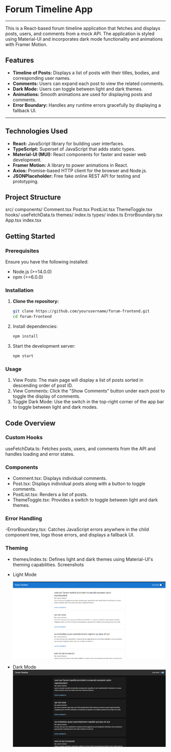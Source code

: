 # Forum Timeline App

---

This is a React-based forum timeline application that fetches and displays posts, users, and comments from a mock API. The application is styled using Material-UI and incorporates dark mode functionality and animations with Framer Motion.

## Features

- **Timeline of Posts:** Displays a list of posts with their titles, bodies, and corresponding user names.
- **Comments:** Users can expand each post to view the related comments.
- **Dark Mode:** Users can toggle between light and dark themes.
- **Animations:** Smooth animations are used for displaying posts and comments.
- **Error Boundary:** Handles any runtime errors gracefully by displaying a fallback UI.

---

## Technologies Used

- **React:** JavaScript library for building user interfaces.
- **TypeScript:** Superset of JavaScript that adds static types.
- **Material-UI (MUI):** React components for faster and easier web development.
- **Framer Motion:** A library to power animations in React.
- **Axios:** Promise-based HTTP client for the browser and Node.js.
- **JSONPlaceholder:** Free fake online REST API for testing and prototyping.

## Project Structure

src/
components/
Comment.tsx
Post.tsx
PostList.tsx
ThemeToggle.tsx
hooks/
useFetchData.ts
themes/
index.ts
types/
index.ts
ErrorBoundary.tsx
App.tsx
index.tsx

## Getting Started

### Prerequisites

Ensure you have the following installed:

- Node.js (>=14.0.0)
- npm (>=6.0.0)

### Installation

1. **Clone the repository:**

   ```bash
   git clone https://github.com/yourusername/forum-frontend.git
   cd forum-frontend
   ```

2. Install dependencies:

   ```bash
   npm install
   ```

3. Start the development server:

   ```bash
   npm start
   ```

### Usage

1. View Posts: The main page will display a list of posts sorted in descending order of post ID.
2. View Comments: Click the "Show Comments" button under each post to toggle the display of comments.
3. Toggle Dark Mode: Use the switch in the top-right corner of the app bar to toggle between light and dark modes.

## Code Overview

### Custom Hooks

useFetchData.ts: Fetches posts, users, and comments from the API and handles loading and error states.

### Components

- Comment.tsx: Displays individual comments.
- Post.tsx: Displays individual posts along with a button to toggle comments.
- PostList.tsx: Renders a list of posts.
- ThemeToggle.tsx: Provides a switch to toggle between light and dark themes.

### Error Handling

-ErrorBoundary.tsx: Catches JavaScript errors anywhere in the child component tree, logs those errors, and displays a fallback UI.

### Theming

- themes/index.ts: Defines light and dark themes using Material-UI's theming capabilities.
  Screenshots
- Light Mode

  ![light-preview](./public/light-preview.png)

- Dark Mode
  ![dark-preview](./public/dark-preview.png)
